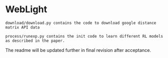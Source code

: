 # WebLight

```
download/download.py contains the code to download google distance matrix API data
```


```
process/runexp.py contains the init code to learn different RL models as described in the paper.
```

The readme will be updated further in final revision after acceptance.

